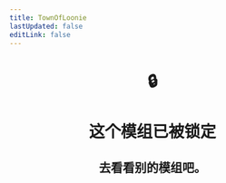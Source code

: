 ```yaml
---
title: TownOfLoonie
lastUpdated: false
editLink: false
---
```


<div align="center">
<h1>🔒</h1>
<h1>这个模组已被锁定</h1>
<h2>去看看别的模组吧。</h2>
</div>